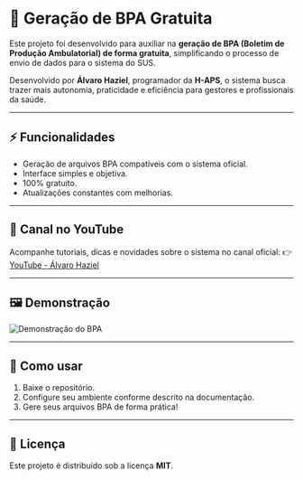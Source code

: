 # 🧾 Geração de BPA Gratuita

Este projeto foi desenvolvido para auxiliar na **geração de BPA (Boletim de Produção Ambulatorial) de forma gratuita**, simplificando o processo de envio de dados para o sistema do SUS.

Desenvolvido por **Álvaro Haziel**, programador da **H-APS**, o sistema busca trazer mais autonomia, praticidade e eficiência para gestores e profissionais da saúde.

---

## ⚡ Funcionalidades

* Geração de arquivos BPA compatíveis com o sistema oficial.
* Interface simples e objetiva.
* 100% gratuito.
* Atualizações constantes com melhorias.

---

## 🎥 Canal no YouTube

Acompanhe tutoriais, dicas e novidades sobre o sistema no canal oficial:
👉 [YouTube - Álvaro Haziel](https://www.youtube.com/@alvarohazielbass1540)

---

## 🖼️ Demonstração



![Demonstração do BPA](https://hazielscript.dev.br/app/LOHO-H-APS-SEM-FUNDO.png)

---

## 🚀 Como usar

1. Baixe o repositório.
2. Configure seu ambiente conforme descrito na documentação.
3. Gere seus arquivos BPA de forma prática!

---



## 📜 Licença

Este projeto é distribuído sob a licença **MIT**.
